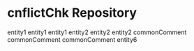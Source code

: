 # cnflictChk Repository

entity1
entity1
entity1
entity2
entity2
entity2
commonComment
commonComment
commonComment
entity6
